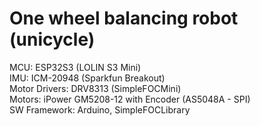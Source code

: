 # One wheel balancing robot (unicycle)

MCU: ESP32S3 (LOLIN S3 Mini)  
IMU: ICM-20948 (Sparkfun Breakout)  
Motor Drivers: DRV8313 (SimpleFOCMini)  
Motors: iPower GM5208-12 with Encoder (AS5048A - SPI)  
SW Framework: Arduino, SimpleFOCLibrary  
